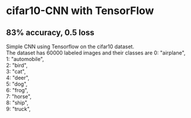# cifar10-CNN with TensorFlow
## 83% accuracy, 0.5 loss
Simple CNN using Tensorflow on the cifar10 dataset. <br>
The dataset has 60000 labeled images and their classes are
    0: "airplane",<br>
    1: "automobile",<br>
    2: "bird",<br>
    3: "cat",<br>
    4: "deer",<br>
    5: "dog",<br>
    6: "frog",<br>
    7: "horse",<br>
    8: "ship",<br>
    9: "truck",<br>
